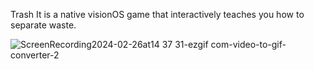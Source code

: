 Trash It is a native visionOS game that interactively teaches you how to separate waste.

![ScreenRecording2024-02-26at14 37 31-ezgif com-video-to-gif-converter-2](https://github.com/NikolaiMadlener/vision-trash/assets/33159293/5e1d9152-fdd0-4ad0-adcb-4fe3b411811c)
